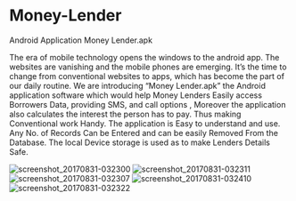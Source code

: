 # Money-Lender

Android Application Money Lender.apk

The era of mobile technology opens the windows to the android app. The websites are vanishing and the mobile phones are emerging. It’s the time to change from conventional websites to apps, which has become the part of our daily routine. We are introducing “Money Lender.apk” the Android application software which would help Money Lenders Easily access Borrowers Data, providing SMS, and call options , Moreover the application also calculates the interest the person has to pay. Thus making Conventional work Handy. The application is Easy to understand and use. Any No. of Records Can be Entered and can be easily Removed From the Database. The local Device storage is used as to make Lenders Details Safe.



![screenshot_20170831-032300](https://user-images.githubusercontent.com/24519869/29896943-839a2ad0-8dfc-11e7-90b8-75bee9380293.png)
![screenshot_20170831-032311](https://user-images.githubusercontent.com/24519869/29896946-86b756ca-8dfc-11e7-8893-8cf7e6900c8c.png)
![screenshot_20170831-032307](https://user-images.githubusercontent.com/24519869/29896948-87478236-8dfc-11e7-8e27-4a84eb485a19.png)
![screenshot_20170831-032410](https://user-images.githubusercontent.com/24519869/29896952-8a3293be-8dfc-11e7-8269-d29b42cf92ec.png)
![screenshot_20170831-032322](https://user-images.githubusercontent.com/24519869/29896956-8ccf8afa-8dfc-11e7-81c1-24f4e9fa6feb.png)



